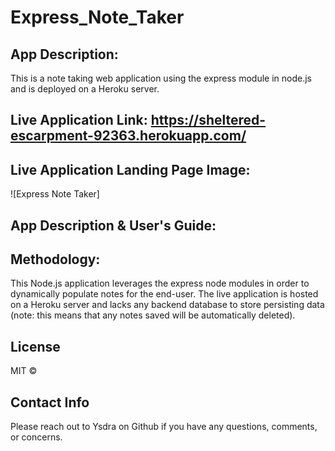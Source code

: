 # Express_Note_Taker  

## App Description:
This is a note taking web application using the express module in node.js and is deployed on a Heroku server.  

## Live Application Link: https://sheltered-escarpment-92363.herokuapp.com/ 

## Live Application Landing Page Image: 
![Express Note Taker]

## App Description & User's Guide:

## Methodology:
This Node.js application leverages the express node modules in order to dynamically populate notes for the end-user. The live application is hosted on a Heroku server and lacks any backend database to store persisting data (note: this means that any notes saved will be automatically deleted). 

## License 
MIT © 

## Contact Info
Please reach out to Ysdra on Github if you have any questions, comments, or concerns. 
